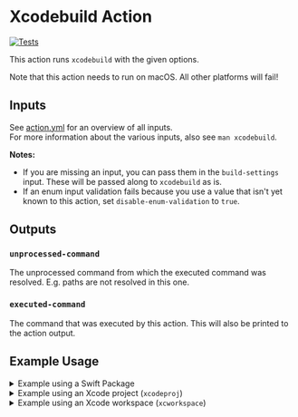 # Xcodebuild Action

[![Tests](https://github.com/sersoft-gmbh/xcodebuild-action/actions/workflows/tests.yml/badge.svg)](https://github.com/sersoft-gmbh/xcodebuild-action/actions/workflows/tests.yml)

This action runs `xcodebuild` with the given options.

Note that this action needs to run on macOS. All other platforms will fail!

## Inputs

See [action.yml](action.yml) for an overview of all inputs.<br/>
For more information about the various inputs, also see `man xcodebuild`.

**Notes:**
-  If you are missing an input, you can pass them in the `build-settings` input. These will be passed along to `xcodebuild` as is.
-  If an enum input validation fails because you use a value that isn't yet known to this action, set `disable-enum-validation` to `true`.

## Outputs

### `unprocessed-command`

The unprocessed command from which the executed command was resolved. E.g. paths are not resolved in this one.

### `executed-command`

The command that was executed by this action. This will also be printed to the action output.

## Example Usage

<details>
<summary>Example using a Swift Package</summary>

**Note:** If you have multiple products in your package, Xcode will auto-generate a `my-tool-Package` scheme, where `my-tool` is the name of your package. If you only have one product, or wish to only build a specific product, you can use the product name as scheme directly.

```yaml
uses: sersoft-gmbh/xcodebuild-action@v3
with:
  spm-package: './'
  scheme: my-tool-Package
  destination: platform=macOS
  action: test
```
</details>

<details>
<summary>Example using an Xcode project (<code>xcodeproj</code>)</summary>

This will run tests configured with the `MyApp` scheme inside a `MyApp` Xcode project.

```yaml
uses: sersoft-gmbh/xcodebuild-action@v3
with:
  project: MyApp.xcodeproj
  scheme: MyApp
  destination: platform=macOS
  action: test
```
</details>

<details>
<summary>Example using an Xcode workspace (<code>xcworkspace</code>)</summary>

This will run tests configured with the `MyApp` scheme inside a `MyApp` Xcode workspace.

**Note for CocoaPods:** Restoring the CocoaPods dependencies has to be done before running this action.

```yaml
uses: sersoft-gmbh/xcodebuild-action@v3
with:
  workspace: MyApp.xcworkspace
  scheme: MyApp
  destination: platform=macOS
  action: test
```
</details>
